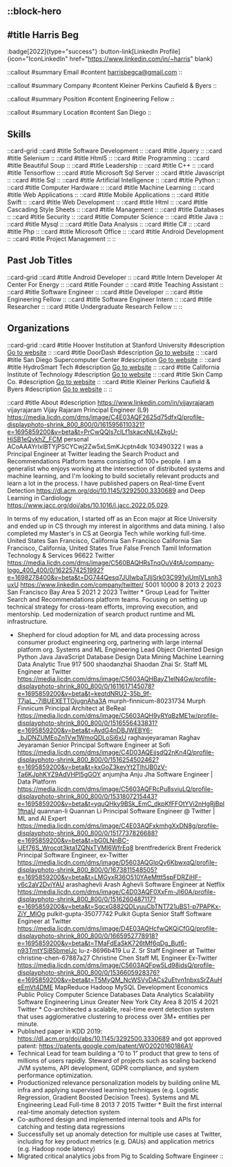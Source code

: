 ::block-hero
---
#title
Harris Beg
---

:badge[2022]{type="success"}
:button-link[LinkedIn Profile]{icon="IconLinkedIn" href="https://www.linkedin.com/in/~harris" blank}

::callout
#summary
Email
#content
harrisbegca@gmail.com
::

::callout
#summary
Company
#content
Kleiner Perkins Caufield & Byers
::

::callout
#summary
Position
#content
Engineering Fellow
::

::callout
#summary
Location
#content
San Diego
::

## Skills
::card-grid
::card
#title
Software Development
::
::card
#title
Jquery
::
::card
#title
Selenium
::
::card
#title
Html5
::
::card
#title
Programming
::
::card
#title
Beautiful Soup
::
::card
#title
Leadership
::
::card
#title
C++
::
::card
#title
Tensorflow
::
::card
#title
Microsoft Sql Server
::
::card
#title
Javascript
::
::card
#title
Sql
::
::card
#title
Artificial Intelligence
::
::card
#title
Python
::
::card
#title
Computer Hardware
::
::card
#title
Machine Learning
::
::card
#title
Web Applications
::
::card
#title
Mobile Applications
::
::card
#title
Swift
::
::card
#title
Web Development
::
::card
#title
Html
::
::card
#title
Cascading Style Sheets
::
::card
#title
Management
::
::card
#title
Databases
::
::card
#title
Security
::
::card
#title
Computer Science
::
::card
#title
Java
::
::card
#title
Mysql
::
::card
#title
Data Analysis
::
::card
#title
C#
::
::card
#title
Php
::
::card
#title
Microsoft Office
::
::card
#title
Android Development
::
::card
#title
Project Management
::
::

## Past Job Titles
::card-grid
::card
#title
Android Developer
::
::card
#title
Intern Developer At Center For Energy
::
::card
#title
Founder
::
::card
#title
Teaching Assistant
::
::card
#title
Software Engineer
::
::card
#title
Developer
::
::card
#title
Engineering Fellow
::
::card
#title
Software Engineer Intern
::
::card
#title
Researcher
::
::card
#title
Undergraduate Research Fellow
::
::

## Organizations
::card-grid
::card
#title
Hoover Institution at Stanford University
#description
[Go to website](hoover.org)
::
::card
#title
DoorDash
#description
[Go to website](doordash.com)
::
::card
#title
San Diego Supercomputer Center
#description
[Go to website](sdsc.edu)
::
::card
#title
HydroSmart Tech
#description
[Go to website](hydrosmarttech.com)
::
::card
#title
California Institute of Technology
#description
[Go to website](caltech.edu)
::
::card
#title
Skin Camp Co.
#description
[Go to website](skincamp.co)
::
::card
#title
Kleiner Perkins Caufield & Byers
#description
[Go to website](kpcb.com)
::
::

::card
#title
About
#description
https://www.linkedin.com/in/vijayrajaram vijayrajaram Vijay Rajaram Principal Engineer (L9) https://media.licdn.com/dms/image/C4E03AQF2625d75dfxQ/profile-displayphoto-shrink_800_800/0/1615956110321?e=1695859200&v=beta&t=PrCwQQIs7cILf1skacxNLt4ZkgU-HiSB1eQvkhZ_FCM personal ACoAAAYrIxIBTYjPSCYCwj2Zw5xLSmKJcptn4dk 103490322 I was a Principal Engineer at Twitter leading the Search Product and Recommendations Platform teams consisting of 100+ people. I am a generalist who enjoys working at the intersection of distributed systems and machine learning, and I'm looking to build societally relevant products and learn a lot in the process. I have published papers on Real-time Event Detection https://dl.acm.org/doi/10.1145/3292500.3330689 and Deep Learning in Cardiology https://www.jacc.org/doi/abs/10.1016/j.jacc.2022.05.029.

In terms of my education, I started off as an Econ major at Rice University and ended up in CS through my interest in algorithms and data mining. I also completed my Master's in CS at Georgia Tech while working full-time. United States San Francisco, California San Francisco California San Francisco, California, United States True False French Tamil Information Technology & Services 96622 Twitter https://media.licdn.com/dms/image/C560BAQHRsTnqOuV4tA/company-logo_400_400/0/1622574251992?e=1698278400&v=beta&t=DG744Qesq7JUIwbaTJljSrk03C991yjUmlVLsnh3uxU https://www.linkedin.com/company/twitter/ 5001 10000 8 2013 2 2023 San Francisco Bay Area 5 2021 2 2023 Twitter * Group Lead for Twitter Search and Recommendations platform teams. Focusing on setting up technical strategy for cross-team efforts, improving execution, and mentorship. Led modernization of search product runtime and ML infrastructure.
* Shepherd for cloud adoption for ML and data processing across consumer product
engineering org, partnering with large internal platform org. Systems and ML Engineering Lead Object Oriented Design Python Java JavaScript Database Design Data Mining Machine Learning Data Analytic True 917 500 shaodanzhai Shaodan Zhai Sr. Staff ML Engineer at Twitter https://media.licdn.com/dms/image/C5603AQHBayZ1elN4Gw/profile-displayphoto-shrink_800_800/0/1611617145078?e=1695859200&v=beta&t=keqtdNRU2-35b_9f-T7jaL_-7lBUEXETTOjugnAha3A murph-finnicum-80231734 Murph Finnicum Principal Architect at BeReal https://media.licdn.com/dms/image/C5603AQH9yRYqBzME1w/profile-displayphoto-shrink_800_800/0/1516556433831?e=1695859200&v=beta&t=AydG4nDBJWEBY6-_bJDNZUMEoZn1Vw1WmoQDLoSi6xU raghavjeyaraman Raghav Jeyaraman Senior Principal Software Engineer at Sofi https://media.licdn.com/dms/image/C4D03AQEjjsdQ2nKn4Q/profile-displayphoto-shrink_800_800/0/1516254502462?e=1695859200&v=beta&t=kxGoZ3kevYt2TlhUB0zV-Ta6KJphKYZ9AdVHPl5gGOY anjumjha Anju Jha Software Engineer | Data Platform https://media.licdn.com/dms/image/C5603AQFRcPu8sviuLQ/profile-displayphoto-shrink_800_800/0/1531807215443?e=1695859200&v=beta&t=yquQHky9BSk_EmC_dkpKfFFOtYVi2nHgRjBpl1ftnaU quannan-li Quannan Li Principal Software Engineer @ Twitter | ML and AI Expert https://media.licdn.com/dms/image/C4E03AQFxkmhgXxDN8g/profile-displayphoto-shrink_800_800/0/1517737826688?e=1695859200&v=beta&t=bG0LNnBC-lJEf76S_Wrocqt3kta1ZQNxTVMl6WfrEq8 brentfrederick Brent Frederick Principal Software Engineer, ex-Twitter https://media.licdn.com/dms/image/D5603AQGIpQv6KbwxqQ/profile-displayphoto-shrink_800_800/0/1673811548505?e=1695859200&v=beta&t=LMGyxR36O510YAeMttt5spFDRZiHF-v6c2aV2DvjYAU arashaghevli Arash Aghevli Software Engineer at Netflix https://media.licdn.com/dms/image/C4D03AQF0XxFm-JI60A/profile-displayphoto-shrink_800_800/0/1516260487117?e=1695859200&v=beta&t=SgcxG882QDLyuuCbTNT721uBS1-p7PAPKx-ZiY_MlOg pulkit-gupta-35077742 Pulkit Gupta Senior Staff Software Engineer at Twitter https://media.licdn.com/dms/image/D4E03AQHcfwQKQiCfGQ/profile-displayphoto-shrink_800_800/0/1665952778918?e=1695859200&v=beta&t=TMaFdEaSkK726tMf6qDg_But6-n93TmtYSiB5bmelJc lu-z-8696b419 Lu Z. Sr Staff Engineer at Twitter christine-chen-67887a27 Christine Chen Staff ML Engineer Ex-Twitter https://media.licdn.com/dms/image/C5603AQFpw5Ld98idsQ/profile-displayphoto-shrink_800_800/0/1536605928376?e=1695859200&v=beta&t=T5MyQM_NcWSVvDACs2uEtvn1nbxsSrZAuHeEmVt4DME MapReduce Hadoop MySQL Development Economics Public Policy Computer Science Databases Data Analytics Scalability Software Engineering Linux Greater New York City Area 8 2015 4 2021 Twitter * Co-architected a scalable, real-time event detection system that uses agglomerative
clustering to process over 3M+ entities per minute. 
* Published paper in KDD 2019:  https://dl.acm.org/doi/abs/10.1145/3292500.3330689 and got approved patent: https://patents.google.com/patent/WO2020160186A1/
* Technical Lead for team building a “0 to 1” product that grew to tens of millions of users
rapidly. Steward of projects such as scaling backend JVM systems, API development, GDPR compliance, and system performance optimization. 
* Productionized relevance personalization models by building online ML infra and applying supervised learning techniques (e.g. Logistic Regression, Gradient Boosted Decision Trees). Systems and ML Engineering Lead Full-time 8 2013 7 2015 Twitter * Built the first internal real-time anomaly detection system
* Co-authored design and implemented internal tools and APIs for catching and testing data regressions
* Successfully set up anomaly detection for multiple use cases at Twitter, including for key product metrics (e.g. DAUs) and application metrics (e.g. Hadoop node latency)
* Migrated critical analytics jobs from Pig to Scalding Software Engineer
::
